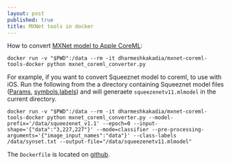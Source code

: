 ```yaml
---
layout: post
published: true
title: MXNet tools in docker
---
```


How to convert [MXNet model to Apple CoreML](https://github.com/apache/incubator-mxnet/tree/master/tools/coreml):

```
docker run -v "$PWD":/data --rm -it dharmeshkakadia/mxnet-coreml-tools-docker python mxnet_coreml_converter.py 
```

For example, if you want to convert Squeeznet model to coreml, to use with iOS. 
Run the following from the a directory containing Squeeznet model files ([Params](http://data.mxnet.io/models/imagenet/squeezenet/squeezenet_v1.1-0000.params), [symbols](http://data.mxnet.io/models/imagenet/squeezenet/squeezenet_v1.1-symbol.json),[labels](http://data.mxnet.io/models/imagenet/synset.txt)) and will generaete `squeezenetv11.mlmodel` in the current directory.

```
docker run -v "$PWD":/data --rm -it dharmeshkakadia/mxnet-coreml-tools-docker python mxnet_coreml_converter.py --model-prefix='/data/squeezenet_v1.1' --epoch=0 --input-shape='{"data":"3,227,227"}' --mode=classifier --pre-processing-arguments='{"image_input_names":"data"}' --class-labels /data/synset.txt --output-file="/data/squeezenetv11.mlmodel"
```

The `Dockerfile` is located on [github](https://github.com/dharmeshkakadia/mxnet-coreml-tools-docker).